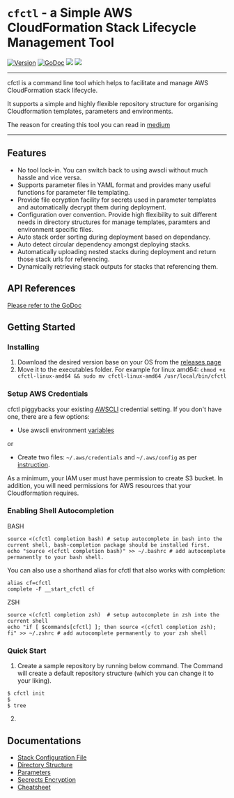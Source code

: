 # `cfctl` - a Simple AWS CloudFormation Stack Lifecycle Management Tool
[![Version](https://img.shields.io/github/v/release/liangrog/cfctl)](https://github.com/liangrog/cfctl/releases)
[![GoDoc](https://godoc.org/github.com/liangrog/cfctl?status.svg)](https://godoc.org/github.com/liangrog/cfctl)
![](https://github.com/liangrog/cfctl/workflows/Development/badge.svg)
![](https://github.com/liangrog/cfctl/workflows/Release/badge.svg)

----

cfctl is a command line tool which helps to facilitate and manage AWS CloudFormation stack lifecycle. 

It supports a simple and highly flexible repository structure for organising Cloudformation templates, parameters and environments. 

The reason for creating this tool you can read in [medium](https://itnext.io/from-lmdo-to-cfctl-the-journey-of-developing-a-devops-tool-13b5d3ba211e)

----

## Features

- No tool lock-in. You can switch back to using awscli without much hassle and vice versa.
- Supports parameter files in YAML format and provides many useful functions for parameter file templating.
- Provide file ecryption facility for secrets used in parameter templates and automatically decrypt them during deployment.
- Configuration over convention. Provide high flexibility to suit different needs in directory structures for manage templates, paramters and environment specific files.
- Auto stack order sorting during deployment based on dependancy.
- Auto detect circular dependency amongst deploying stacks.
- Automatically uploading nested stacks during deployment and return those stack urls for referencing.
- Dynamically retrieving stack outputs for stacks that referencing them.


## API References  
[Please refer to the GoDoc](https://godoc.org/github.com/liangrog/cfctl)

## Getting Started
### Installing
1. Download the desired version base on your OS from the [releases page](https://github.com/liangrog/cfctl/releases)
2. Move it to the executables folder. For example for linux amd64: `chmod +x cfctl-linux-amd64 && sudo mv cfctl-linux-amd64 /usr/local/bin/cfctl`


### Setup AWS Credentials
cfctl piggybacks your existing [AWSCLI](https://aws.amazon.com/cli/) credential setting. If you don't have one, there are a few options:
- Use awscli environment [variables](https://docs.aws.amazon.com/cli/latest/userguide/cli-configure-envvars.html)

or

- Create two files: `~/.aws/credentials` and `~/.aws/config` as per [instruction](https://docs.aws.amazon.com/cli/latest/userguide/cli-configure-files.html). 

As a minimum, your IAM user must have permission to create S3 bucket. In addition, you will need permissions for AWS resources that your Cloudformation requires.

### Enabling Shell Autocompletion
BASH

```
source <(cfctl completion bash) # setup autocomplete in bash into the current shell, bash-completion package should be installed first.
echo "source <(cfctl completion bash)" >> ~/.bashrc # add autocomplete permanently to your bash shell.
```

You can also use a shorthand alias for cfctl that also works with completion:
```
alias cf=cfctl
complete -F __start_cfctl cf
```

ZSH

```
source <(cfctl completion zsh)  # setup autocomplete in zsh into the current shell
echo "if [ $commands[cfctl] ]; then source <(cfctl completion zsh); fi" >> ~/.zshrc # add autocomplete permanently to your zsh shell
```

### Quick Start
1. Create a sample repository by running below command. The Command will create a default repository structure (which you can change it to your liking).
```
$ cfctl init
$
$ tree
```

2. 

## Documentations
- [Stack Configuration File](docs/config.md)
- [Directory Structure](docs/directory.md)
- [Parameters](docs/parameters.md)
- [Secrects Encryption](docs/secrets.md)
- [Cheatsheet](docs/cheatsheet.md)
